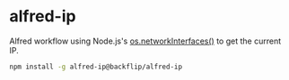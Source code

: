 # alfred-ip

Alfred workflow using Node.js's [os.networkInterfaces()](https://nodejs.org/api/os.html#osnetworkinterfaces) to get the current IP.

```sh
npm install -g alfred-ip@backflip/alfred-ip
```